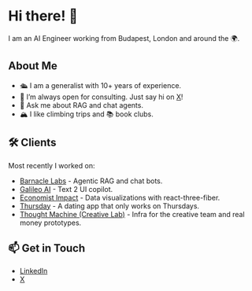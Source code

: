 # Hi there! 👋

I am an AI Engineer working from Budapest, London and around the 🌍.

<!--- ![Profile Views](https://komarev.com/ghpvc/?username=daralthus&color=blueviolet) -->

## About Me

- 🛳️ I am a generalist with 10+ years of experience.
- 🔭 I’m always open for consulting. Just say hi on [X](https://x.com/bonsaielectric)!
- 💬 Ask me about RAG and chat agents.
- 🏔️ I like climbing trips and 📚 book clubs.

<!--
## 🚀 Skills & Technologies

- **Languages:** [Languages You Know, e.g., JavaScript, Python, Java]
- **Frameworks & Libraries:** [Frameworks & Libraries You Use, e.g., React, Django, Spring]
- **Tools & Platforms:** [Tools & Platforms You Use, e.g., Docker, AWS, GitHub Actions]
-->

## 🛠 Clients

Most recently I worked on:

- [Barnacle Labs](https://barnacle.ai/) - Agentic RAG and chat bots.
- [Galileo AI](https://www.usegalileo.ai/) - Text 2 UI copilot.
- [Economist Impact](https://impact.economist.com/) - Data visualizations with react-three-fiber.
- [Thursday](https://www.getthursday.com/) - A dating app that only works on Thursdays.
- [Thought Machine (Creative Lab)](https://www.creativereview.co.uk/nestlings-money-saving-app/) - Infra for the creative team and real money prototypes.

<!--
## 📈 GitHub Stats

![Daralthus's GitHub Stats](https://github-readme-stats.vercel.app/api?username=daralthus&show_icons=true&theme=radical)
-->

## 📫 Get in Touch

- [LinkedIn](https://www.linkedin.com/in/peterkadlot)
- [X](https://x.com/bonsaielectric) 

<!-- ## 📜 Recent Blog Posts -->

<!-- BLOG-POST-LIST:START -->
<!-- BLOG-POST-LIST:END -->

<!-- ## 📚 My Latest Article -->

<!-- ARTICLE-LIST:START -->
<!-- ARTICLE-LIST:END -->

<!--
**daralthus/daralthus** is a ✨ _special_ ✨ repository because its `README.md` (this file) appears on your GitHub profile.

Here are some ideas to get you started:

- 🔭 I’m currently working on ...
- 🌱 I’m currently learning ...
- 👯 I’m looking to collaborate on ...
- 🤔 I’m looking for help with ...
- 💬 Ask me about ...
- 📫 How to reach me: ...
- 😄 Pronouns: ...
- ⚡ Fun fact: ...
-->
